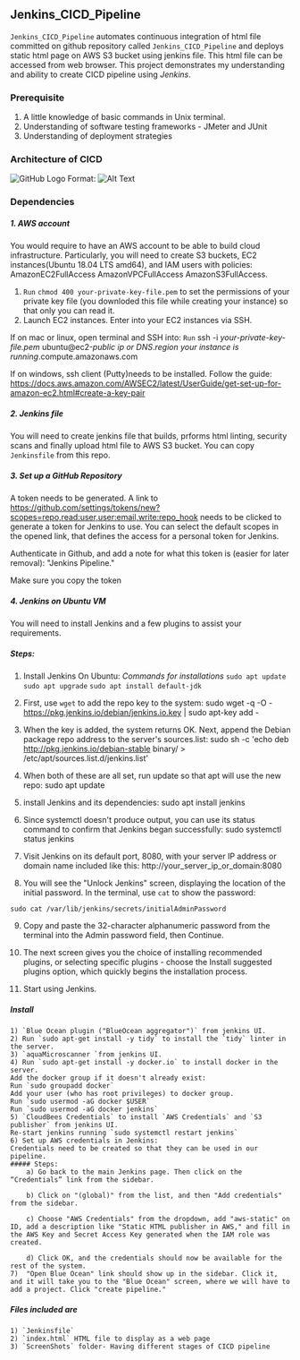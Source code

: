 
 ## Jenkins_CICD_Pipeline 
`Jenkins_CICD_Pipeline` automates continuous integration of html file committed on github repository called `Jenkins_CICD_Pipeline` and deploys static html page on AWS S3 bucket using jenkins file. This html file can be accessed from web browser. This project demonstrates my understanding and ability to create CICD pipeline using _Jenkins_. 

### Prerequisite
1. A little knowledge of basic commands in Unix terminal.
2. Understanding of software testing frameworks - JMeter and JUnit
3. Understanding of deployment strategies 

### Architecture of CICD 
![GitHub Logo](/images/CICD.png)
Format: ![Alt Text](url)


### Dependencies
##### 1. AWS account
You would require to have an AWS account to be able to build cloud infrastructure. Particularly, you will need to create S3 buckets, EC2 instances(Ubuntu 18.04 LTS amd64), and IAM users with policies:
AmazonEC2FullAccess
AmazonVPCFullAccess
AmazonS3FullAccess.

1) `Run` `chmod 400 your-private-key-file.pem` to set the permissions of your private key file (you downloded this file while creating your instance) so that only you can read it.
2) Launch EC2 instances. Enter into your EC2 instances via SSH.

If on mac or  linux, open terminal and SSH into:
`Run` ssh -i _your-private-key-file.pem_ ubuntu@ec2-_public ip or DNS_._region your instance is running_.compute.amazonaws.com

If on windows, ssh client (Putty)needs to be installed. Follow the guide:
https://docs.aws.amazon.com/AWSEC2/latest/UserGuide/get-set-up-for-amazon-ec2.html#create-a-key-pair

##### 2. Jenkins file
You will need to create jenkins file that builds, prforms html linting, security scans and finally upload html file to AWS S3 bucket.
You can copy `Jenkinsfile` from this repo.

##### 3. Set up a GitHub Repository
A token needs to be generated. A link to https://github.com/settings/tokens/new?scopes=repo,read:user,user:email,write:repo_hook needs to be clicked to generate a token for Jenkins to use. You can select the default scopes in the opened link, that defines the access for a personal token for Jenkins.

Authenticate in Github, and add a note for what this token is (easier for later removal): "Jenkins Pipeline."

Make sure you copy the token 

##### 4. Jenkins on Ubuntu VM
You will need to install Jenkins and a few plugins to assist your requirements.

##### Steps:
1) Install Jenkins On Ubuntu: 
_Commands for installations_
`sudo apt update`
`sudo apt upgrade`
`sudo apt install default-jdk`

2) First, use `wget` to add the repo key to the system:
sudo wget -q -O - https://pkg.jenkins.io/debian/jenkins.io.key | sudo apt-key add -

3) When the key is added, the system returns OK. Next, append the Debian package repo address to the server's sources.list:
sudo sh -c 'echo deb http://pkg.jenkins.io/debian-stable binary/ > /etc/apt/sources.list.d/jenkins.list'

4) When both of these are all set, run update so that apt will use the new repo:
sudo apt update

5) install Jenkins and its dependencies:
sudo apt install jenkins

6) Since systemctl doesn't produce output, you can use its status command to confirm that Jenkins began successfully:
sudo systemctl status jenkins

7) Visit Jenkins on its default port, 8080, with your server IP address or domain name included like this: http://your_server_ip_or_domain:8080

8) You will see the "Unlock Jenkins" screen, displaying the location of the initial password. In the terminal, use `cat` to show the password:

`sudo cat /var/lib/jenkins/secrets/initialAdminPassword`

9) Copy and paste the 32-character alphanumeric password from the terminal into the Admin password field, then Continue.

10) The next screen gives you the choice of installing recommended plugins, or selecting specific plugins - choose the Install suggested plugins option, which quickly begins the installation process.

11) Start using Jenkins. 
##### Install 
    1) `Blue Ocean plugin ("BlueOcean aggregator")` from jenkins UI. 
    2) Run `sudo apt-get install -y tidy` to install the `tidy` linter in the server.
    3) `aquaMicroscanner `from jenkins UI.
    4) Run `sudo apt-get install -y docker.io` to install docker in the server.
    Add the docker group if it doesn't already exist:
    Run `sudo groupadd docker`
    Add your user (who has root privileges) to docker group.
    Run `sudo usermod -aG docker $USER`
    Run `sudo usermod -aG docker jenkins`
    5) `CloudBees Credentials` to install `AWS Credentials` and `S3 publisher` from jenkins UI. 
    Re-start jenkins running `sudo systemctl restart jenkins` 
    6) Set up AWS credentials in Jenkins:
    Credentials need to be created so that they can be used in our pipeline.
    ##### Steps:
        a) Go back to the main Jenkins page. Then click on the “Credentials” link from the sidebar.

        b) Click on "(global)" from the list, and then "Add credentials" from the sidebar.

        c) Choose "AWS Credentials" from the dropdown, add "aws-static" on ID, add a description like "Static HTML publisher in AWS," and fill in the AWS Key and Secret Access Key generated when the IAM role was created.

        d) Click OK, and the credentials should now be available for the rest of the system.
    7)  "Open Blue Ocean" link should show up in the sidebar. Click it, and it will take you to the "Blue Ocean" screen, where we will have to add a project. Click "create pipeline."

#####  Files included are
    1) `Jenkinsfile` 
    2) `index.html` HTML file to display as a web page
    3) `ScreenShots` folder- Having different stages of CICD pipeline







